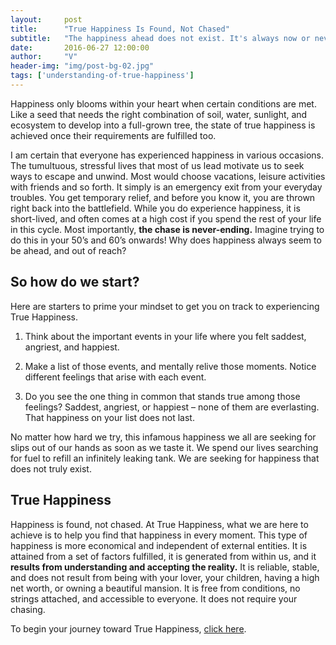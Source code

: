 ```yaml
---
layout:     post
title:      "True Happiness Is Found, Not Chased"
subtitle:   "The happiness ahead does not exist. It's always now or never."
date:       2016-06-27 12:00:00
author:     "V"
header-img: "img/post-bg-02.jpg"
tags: ['understanding-of-true-happiness']
--- 
```


Happiness only blooms within your heart when certain conditions are met. Like a seed that needs the right combination of soil, water, sunlight, and ecosystem to develop into a full-grown tree, the state of true happiness is achieved once their requirements are fulfilled too. 

I am certain that everyone has experienced happiness in various occasions. The tumultuous, stressful lives that most of us lead motivate us to seek ways to escape and unwind. Most would choose vacations, leisure activities with friends and so forth. It simply is an emergency exit from your everyday troubles. You get temporary relief, and before you know it, you are thrown right back into the battlefield. While you do experience happiness, it is short-lived, and often comes at a high cost if you spend the rest of your life in this cycle. Most importantly, <strong>the chase is never-ending.</strong> Imagine trying to do this in your 50’s and 60’s onwards! Why does happiness always seem to be ahead, and out of reach?

<h2 class="capitalized">So how do we start?</h2>

Here are starters to prime your mindset to get you on track to experiencing True Happiness. 

1. Think about the important events in your life where you felt saddest, angriest, and happiest.

2. Make a list of those events, and mentally relive those moments. Notice different feelings that arise with each event.

3. Do you see the one thing in common that stands true among those feelings? Saddest, angriest, or happiest – none of them are everlasting. That happiness on your list does not last.


No matter how hard we try, this infamous happiness we all are seeking for slips out of our hands as soon as we taste it. We spend our lives searching for fuel to refill an infinitely leaking tank. We are seeking for happiness that does not truly exist.

<h2>True Happiness</h2>

Happiness is found, not chased. At True Happiness, what we are here to achieve is to help you find that happiness in every moment. This type of happiness is more economical and independent of external entities. It is attained from a set of factors fulfilled, it is generated from within us, and it <strong>results from understanding and accepting the reality.</strong> It is reliable, stable, and does not result from being with your lover, your children, having a high net worth, or owning a beautiful mansion. It is free from conditions, no strings attached, and accessible to everyone. It does not require your chasing.

To begin your journey toward True Happiness, <a href="/start_here">click here</a>.
